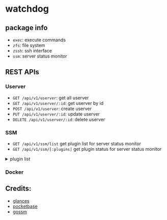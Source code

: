 # watchdog

## package info

- `exec`: execute commands
- `zfs`: file system
- `zssh`: ssh interface
- `ssm`: server status monitor

## REST APIs

### Userver

- `GET /api/v1/userver`: get all userver
- `GET /api/v1/userver/:id`: get userver by id
- `POST /api/v1/userver`: create userver
- `PUT /api/v1/userver/:id`: update userver
- `DELETE /api/v1/userver/:id`: delete userver

### SSM

- `GET /api/v1/ssm/list` get plugin list for server status monitor
- `GET /api/v1/ssm/[:plugins]` get plugin status for server status monitor

<details>
    <summary>plugin list</summary>

- [ ] Ping
- [ ] Uptime
- [ ] CPU
- [ ] Memory
- [ ] Load
- [ ] Process list
- [ ] Network interface
- [ ] Disk I/O
- [ ] IRQ / Raid
- [ ] Sensors
- [ ] Filesystem(and folders)
- [ ] Monitor
- [ ] Alert

</details>

### Docker

## Credits:

- [glances](https://github.com/nicolargo/glances)
- [pocketbase](https://github.com/pocketbase/pocketbase)
- [gossm](https://github.com/ssimunic/gossm)